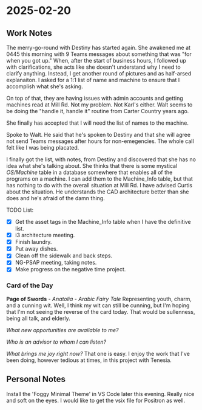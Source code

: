 # 2025-02-20

## Work Notes

The merry-go-round with Destiny has started again. She awakened me at 0445 this morning with 9 Teams messages about something that was "for when you got up." When, after the start of business hours, I followed up with clarifications, she acts like she doesn't understand why I need to clarify anything. Instead, I get another round of pictures and as half-arsed explanaiton. I asked for a 1:1 list of name and machine to ensure that I accomplish what she's asking.

On top of that, they are having issues with admin accounts and getting machines read at Mill Rd. Not my problem. Not Karl's either. Walt seems to be doing the "handle it, handle it" routine from Carter Country years ago.

She finally has accepted that I will need the list of names to the machine.

Spoke to Walt. He said that he's spoken to Destiny and that she will agree not send Teams messages after hours for non-emegencies. The whole call felt like I was being placated.

I finally got the list, with notes, from Destiny and discovered that she has no idea what she's talking about. She thinks that there is some mystical *OS/Machine* table in a database somewhere that enables all of the programs on a machine. I can add them to the Machine_Info table, but that has nothing to do with the overall situation at Mill Rd. I have advised Curtis about the situation. He understands the CAD architecture better than she does and he's afraid of the damn thing.

TODO List:

-[X] Get the asset tags in the Machine_Info table when I have the definitive list.
-[X] i3 architecture meeting.
-[X] Finish laundry.
-[X] Put away dishes.
-[X] Clean off the sidewalk and back steps.
-[X] NG-PSAP meeting, taking notes.
-[X] Make progress on the negative time project.

### Card of the Day

**Page of Swords** - *Anatolia - Arabic Fairy Tale* Representing youth, charm, and a cunning wit. Well, I think my wit can still be cunning, but I'm hoping that I'm not seeing the reverse of the card today. That would be sullenness, being all talk, and elderly.

*What new opportunities are available to me?*

*Who is an advisor to whom I can listen?*

*What brings me joy right now?* That one is easy. I enjoy the work that I've been doing, however tedious at times, in this project with Tenesia.

## Personal Notes

Install the 'Foggy Minimal Theme' in VS Code later this evening. Really nice and soft on the eyes. I would like to get the vsix file for Positron as well.
